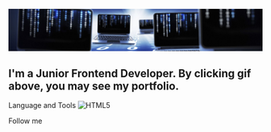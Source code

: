 [![Header](https://github.com/jasurrahmon1994/jasurrahmon1994/blob/main/assets/bg-main.jpg)](https://inspiring-engelbart-3a4611.netlify.app/)

## I'm a Junior Frontend Developer. By clicking gif above, you may see my portfolio.


Language and Tools
![HTML5](https://img.shields.io/badge/-HTML5-e34c26?style=for-the-badge&logo=html5)

Follow me


